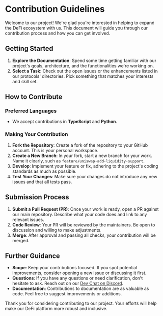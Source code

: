 # Contribution Guidelines

Welcome to our project! We're glad you're interested in helping to expand the DeFi ecosystem with us. This document will guide you through our contribution process and how you can get involved.

## Getting Started

1. **Explore the Documentation**: Spend some time getting familiar with our project's goals, architecture, and the functionalities we're working on.
2. **Select a Task**: Check out the open issues or the enhancements listed in our protocols' directories. Pick something that matches your interests and skill set.

## How to Contribute

### Preferred Languages

- We accept contributions in **TypeScript** and **Python**.

### Making Your Contribution

1. **Fork the Repository**: Create a fork of the repository to your GitHub account. This is your personal workspace.
2. **Create a New Branch**: In your fork, start a new branch for your work. Name it clearly, such as `feature/uniswap-add-liquidity-support`.
3. **Develop**: Implement your feature or fix, adhering to the project's coding standards as much as possible.
4. **Test Your Changes**: Make sure your changes do not introduce any new issues and that all tests pass.

## Submission Process

1. **Submit a Pull Request (PR)**: Once your work is ready, open a PR against our main repository. Describe what your code does and link to any relevant issues.
2. **Code Review**: Your PR will be reviewed by the maintainers. Be open to discussion and willing to make adjustments.
3. **Merge**: After approval and passing all checks, your contribution will be merged.

## Further Guidance

- **Scope**: Keep your contributions focused. If you spot potential improvements, consider opening a new issue or discussing it first.
- **Questions**: If you have any questions or need clarification, don't hesitate to ask. Reach out on our [Dev Chat on Discord](https://discord.com/channels/1131569244925083699/1148882744542244884).
- **Documentation**: Contributions to documentation are as valuable as code. Feel free to suggest improvements or additions.

Thank you for considering contributing to our project. Your efforts will help make our DeFi platform more robust and inclusive.
